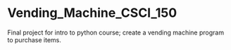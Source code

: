 # Vending_Machine_CSCI_150
 Final project for intro to python course; create a vending machine program to purchase items.
